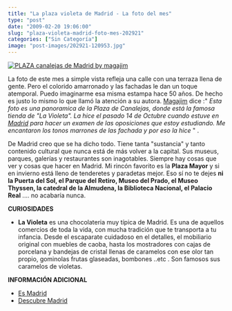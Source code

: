 ```yaml
---
title: "La plaza violeta de Madrid - La foto del mes"
type: "post"
date: "2009-02-20 19:06:00"
slug: "plaza-violeta-madrid-foto-mes-202921"
categories: ["Sin Categoría"]
image: "post-images/202921-120953.jpg"
---
```


 [ ![PLAZA canalejas de Madrid by magajim](post-images/202921-120953.jpg "PLAZA canalejas de Madrid by magajim")](http://www.flickr.com/photos/magajim/3019058884/#comment72157608813499417)

 La foto de este mes a simple vista refleja una calle con una terraza llena de gente. Pero el colorido amarronado y las fachadas le dan un toque atemporal. Puedo imaginarme esa misma estampa hace 50 años. De hecho es justo lo mismo lo que llamó la atención a su autora. [Magajim](http://www.flickr.com/photos/magajim/) dice :" *Esta foto es una panoramica de la Plaza de Canalejas, donde está la famosa tienda de "La Violeta". La hice el pasado 14 de Octubre cuando estuve en* [*Madrid*](http://www.missviajes.com/madrid-doce-campanadas-5747) *para hacer un examen de las oposiciones que estoy estudiando. Me encantaron los tonos marrones de las fachada y por eso la hice* " .

 [](/wp-content/uploads/2009/02/202921-121835.jpg)De Madrid creo que se ha dicho todo. Tiene tanta "sustancia" y tanto contenido cultural que nunca está de más volver a la capital. Sus museus, parques, galerías y restaurantes son inagotables. Siempre hay cosas que ver y cosas que hacer en Madrid. Mi rincón favorito es la **Plaza Mayor** y si en invierno está lleno de tenderetes y paradetas mejor. Eso sí no te dejes **ni la Puerta del Sol, el Parque del Retiro, Museo del Prado, el Museo Thyssen, la catedral de la Almudena, la Biblioteca Nacional, el Palacio Real** .... no acabaría nunca.

 **CURIOSIDADES**

- **La Violeta** es una chocolateria muy típica de Madrid. Es una de aquellos comercios de toda la vida, con mucha tradición que te transporta a tu infancia. Desde el escaparate cuidadoso en el detalles, el mobiliario original con muebles de caoba, hasta los mostradores con cajas de porcelana y bandejas de cristal llenas de caramelos con ese olor tan propio, gominolas frutas glaseadas, bombones ..etc . Son famosos sus caramelos de violetas.

 **INFORMACIÓN ADICIONAL**

- [Es Madrid](http://www.esmadrid.com/es/portal.do)
- [Descubre Madrid](http://www.descubremadrid.com/dm/es_ES/)